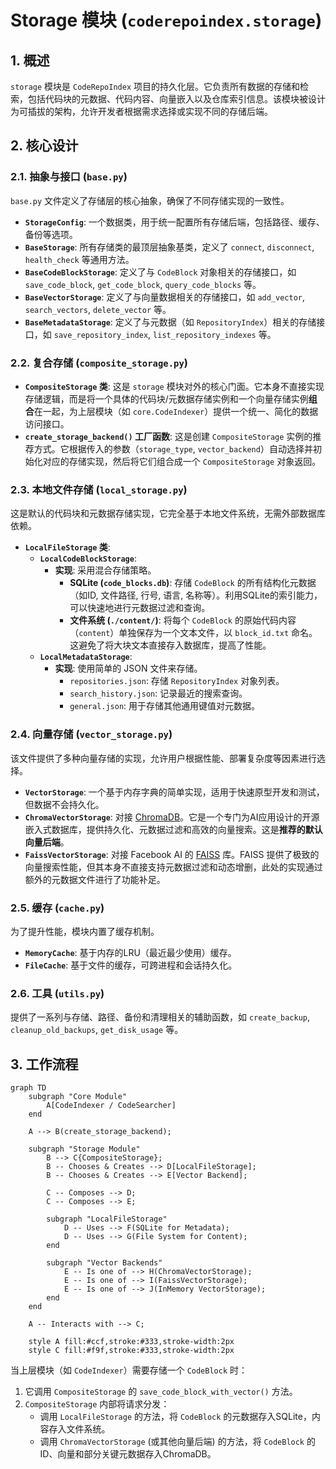 # Storage 模块 (`coderepoindex.storage`)

## 1. 概述

`storage` 模块是 `CodeRepoIndex` 项目的持久化层。它负责所有数据的存储和检索，包括代码块的元数据、代码内容、向量嵌入以及仓库索引信息。该模块被设计为可插拔的架构，允许开发者根据需求选择或实现不同的存储后端。

## 2. 核心设计

### 2.1. 抽象与接口 (`base.py`)

`base.py` 文件定义了存储层的核心抽象，确保了不同存储实现的一致性。

- **`StorageConfig`**: 一个数据类，用于统一配置所有存储后端，包括路径、缓存、备份等选项。
- **`BaseStorage`**: 所有存储类的最顶层抽象基类，定义了 `connect`, `disconnect`, `health_check` 等通用方法。
- **`BaseCodeBlockStorage`**: 定义了与 `CodeBlock` 对象相关的存储接口，如 `save_code_block`, `get_code_block`, `query_code_blocks` 等。
- **`BaseVectorStorage`**: 定义了与向量数据相关的存储接口，如 `add_vector`, `search_vectors`, `delete_vector` 等。
- **`BaseMetadataStorage`**: 定义了与元数据（如 `RepositoryIndex`）相关的存储接口，如 `save_repository_index`, `list_repository_indexes` 等。

### 2.2. 复合存储 (`composite_storage.py`)

- **`CompositeStorage` 类**: 这是 `storage` 模块对外的核心门面。它本身不直接实现存储逻辑，而是将一个具体的代码块/元数据存储实例和一个向量存储实例**组合**在一起，为上层模块（如 `core.CodeIndexer`）提供一个统一、简化的数据访问接口。
- **`create_storage_backend()` 工厂函数**: 这是创建 `CompositeStorage` 实例的推荐方式。它根据传入的参数（`storage_type`, `vector_backend`）自动选择并初始化对应的存储实现，然后将它们组合成一个 `CompositeStorage` 对象返回。

### 2.3. 本地文件存储 (`local_storage.py`)

这是默认的代码块和元数据存储实现，它完全基于本地文件系统，无需外部数据库依赖。

- **`LocalFileStorage` 类**:
    - **`LocalCodeBlockStorage`**:
        - **实现**: 采用混合存储策略。
            - **SQLite (`code_blocks.db`)**: 存储 `CodeBlock` 的所有结构化元数据（如ID, 文件路径, 行号, 语言, 名称等）。利用SQLite的索引能力，可以快速地进行元数据过滤和查询。
            - **文件系统 (`./content/`)**: 将每个 `CodeBlock` 的原始代码内容（`content`）单独保存为一个文本文件，以 `block_id.txt` 命名。这避免了将大块文本直接存入数据库，提高了性能。
    - **`LocalMetadataStorage`**:
        - **实现**: 使用简单的 JSON 文件来存储。
            - `repositories.json`: 存储 `RepositoryIndex` 对象列表。
            - `search_history.json`: 记录最近的搜索查询。
            - `general.json`: 用于存储其他通用键值对元数据。

### 2.4. 向量存储 (`vector_storage.py`)

该文件提供了多种向量存储的实现，允许用户根据性能、部署复杂度等因素进行选择。

- **`VectorStorage`**: 一个基于内存字典的简单实现，适用于快速原型开发和测试，但数据不会持久化。
- **`ChromaVectorStorage`**: 对接 [ChromaDB](https://www.trychroma.com/)。它是一个专门为AI应用设计的开源嵌入式数据库，提供持久化、元数据过滤和高效的向量搜索。这是**推荐的默认向量后端**。
- **`FaissVectorStorage`**: 对接 Facebook AI 的 [FAISS](https://faiss.ai/) 库。FAISS 提供了极致的向量搜索性能，但其本身不直接支持元数据过滤和动态增删，此处的实现通过额外的元数据文件进行了功能补足。

### 2.5. 缓存 (`cache.py`)

为了提升性能，模块内置了缓存机制。

- **`MemoryCache`**: 基于内存的LRU（最近最少使用）缓存。
- **`FileCache`**: 基于文件的缓存，可跨进程和会话持久化。

### 2.6. 工具 (`utils.py`)

提供了一系列与存储、路径、备份和清理相关的辅助函数，如 `create_backup`, `cleanup_old_backups`, `get_disk_usage` 等。

## 3. 工作流程

```mermaid
graph TD
    subgraph "Core Module"
        A[CodeIndexer / CodeSearcher]
    end

    A --> B(create_storage_backend);

    subgraph "Storage Module"
        B --> C{CompositeStorage};
        B -- Chooses & Creates --> D[LocalFileStorage];
        B -- Chooses & Creates --> E[Vector Backend];

        C -- Composes --> D;
        C -- Composes --> E;

        subgraph "LocalFileStorage"
            D -- Uses --> F(SQLite for Metadata);
            D -- Uses --> G(File System for Content);
        end

        subgraph "Vector Backends"
            E -- Is one of --> H(ChromaVectorStorage);
            E -- Is one of --> I(FaissVectorStorage);
            E -- Is one of --> J(InMemory VectorStorage);
        end
    end

    A -- Interacts with --> C;

    style A fill:#ccf,stroke:#333,stroke-width:2px
    style C fill:#f9f,stroke:#333,stroke-width:2px
```

当上层模块（如 `CodeIndexer`）需要存储一个 `CodeBlock` 时：
1.  它调用 `CompositeStorage` 的 `save_code_block_with_vector()` 方法。
2.  `CompositeStorage` 内部将请求分发：
    - 调用 `LocalFileStorage` 的方法，将 `CodeBlock` 的元数据存入SQLite，内容存入文件系统。
    - 调用 `ChromaVectorStorage` (或其他向量后端) 的方法，将 `CodeBlock` 的ID、向量和部分关键元数据存入ChromaDB。
